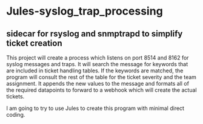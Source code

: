 # Jules-syslog_trap_processing
## sidecar for rsyslog and snmptrapd to simplify ticket creation

This project will create a process which listens on port 8514 and 8162 for syslog messages and traps. It will search the message for keywords that are included in ticket handling tables. If the keywords are matched, the program will consult the rest of the table for the ticket severity and the team assignment. It appends the new values to the message and formats all of the required datapoints to forward to a webhook which will create the actual tickets. 

I am going to try to use Jules to create this program with minimal direct coding. 

